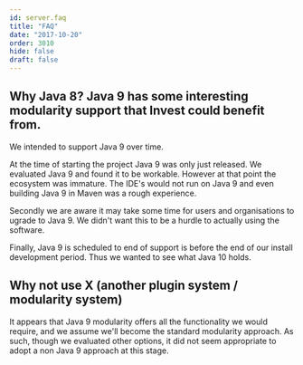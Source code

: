 ```yaml
---
id: server.faq
title: "FAQ"
date: "2017-10-20"
order: 3010
hide: false
draft: false
---
```


## Why Java 8? Java 9 has some interesting modularity support that Invest could benefit from.

We intended to support Java 9 over time.

At the time of starting the project Java 9 was only just released. We evaluated Java 9 and found it to be workable. However at that point the ecosystem was immature. The IDE's would not run on Java 9 and even building Java 9 in Maven was a rough experience. 

Secondly we are aware it may take some time for users and organisations to ugrade to Java 9. We didn't want this to be a hurdle to actually using the software. 

Finally, Java 9 is scheduled to end of support is before the end of our install development period. Thus we wanted to see what Java 10 holds. 

## Why not use X (another plugin system / modularity system)

It appears that Java 9 modularity offers all the functionality we would require, and we assume we'll become the standard modularity approach. As such, though we evaluated other options, it did not seem appropriate to adopt a non Java 9 approach at this stage.  

